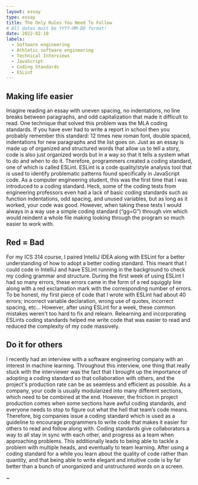 ```yaml
---
layout: essay
type: essay
title: The Only Rules You Need To Follow
# All dates must be YYYY-MM-DD format!
date: 2022-02-10
labels:
  - Software engineering
  - Athletic software engineering
  - Technical Interviews
  - JavaScript
  - Coding Standards
  - ESLint
---
```


## Making life easier
Imagine reading an essay with uneven spacing, no indentations, no line breaks between paragraphs, and odd capitalization that made it difficult to read. One technique that solved this problem was the MLA coding standards. If you have ever had to write a report in school then you probably remember this standard: 12 times new roman font, double spaced, indentations for new paragraphs and the list goes on. Just as an essay is made up of organized and structured words that allow us to tell a story, code is also just organized words but in a way so that it tells a system what to do and when to do it. Therefore, programmers created a coding standard, one of which is called ESLint. 
ESLint is a code quality/style analysis tool that is used to identify problematic patterns found specifically in JavaScript code. As a computer engineering student, this was the first time that I was introduced to a coding standard. Heck, some of the coding tests from engineering professors even had a lack of basic coding standards such as function indentations, odd spacing, and unused variables, but as long as it worked, your code was good. However, when taking these tests I would always in a way use a simple coding standard (“gg=G”) through vim which would reindent a whole file making looking through the program so much easier to work with.

## Red = Bad
For my ICS 314 course, I paired IntelliJ IDEA along with ESLint for a better understanding of how to adopt a better coding standard. This meant that I could code in IntelliJ and have ESLint running in the background to check my coding grammar and structure. During the first week of using ESLint I had so many errors, these errors came in the form of a red squiggly line along with a red exclamation mark with the corresponding number of errors. To be honest, my first piece of code that I wrote with ESLint had about 40 errors; incorrect variable declaration, wrong use of quotes, incorrect spacing, etc… However, after using ESLint for a week, these common mistakes weren't too hard to fix and relearn. Relearning and incorporating ESLints coding standards helped me write code that was easier to read and reduced the complexity of my code massively. 


## Do it for others
I recently had an interview with a software engineering company with an interest in machine learning. Throughout this interview, one thing that really stuck with the interviewer was the fact that I brought up the importance of adopting a coding standard so that collaboration with others, and the project's production rate can be as seamless and efficient as possible. As a company, your code is usually modularized into many different sections, which need to be combined at the end. However, the friction in project production comes when some sections have awful coding standards, and everyone needs to stop to figure out what the hell that team’s code means. Therefore, big companies issue a coding standard which is used as a guideline to encourage programmers to write code that makes it easier for others to read and follow along with. Coding standards give collaborators a way to all stay in sync with each other, and progress as a team when approaching problems. This additionally leads to being able to tackle a problem with multiple heads, and eventually to team learning. After using a coding standard for a while you learn about the quality of code rather than quantity, and that being able to write elegant and intuitive code is by far better than a bunch of unorganized and unstructured words on a screen. 

~

